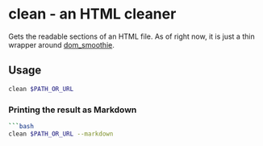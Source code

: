 # clean - an HTML cleaner

Gets the readable sections of an HTML file. As of right now, it is just a thin wrapper around [dom_smoothie](https://github.com/niklak/dom_smoothie). 

## Usage

```bash
clean $PATH_OR_URL 
```

### Printing the result as Markdown

```bash
```bash
clean $PATH_OR_URL --markdown
```
```
